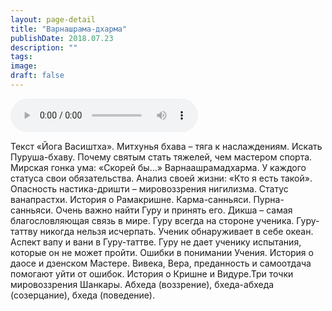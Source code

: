 ```yaml
---
layout: page-detail
title: "Варнашрама-дхарма"
publishDate: 2018.07.23
description: ""
tags:
image:
draft: false
---
```


<audio title="2018.07.23 - Варнашрама-дхарма.mp3" src="/upload/iblock/c20/c207e05741b87205cafabf6117840f53.mp3" controls=""></audio>

 Текст «Йога Васиштха». Митхунья бхава – тяга к наслаждениям. Искать Пуруша-бхаву. Почему святым стать тяжелей, чем мастером спорта. Мирская гонка ума: «Скорей бы…» Варнаашрамадхарма. У каждого статуса свои обязательства. Анализ своей жизни: «Кто я есть такой». Опасность настика-дришти – мировоззрения нигилизма. Статус ванапрастхи. История о Рамакришне. Карма-санньяси. Пурна-санньяси. Очень важно найти Гуру и принять его. Дикша – самая благословляющая связь в мире. Гуру всегда на стороне ученика. Гуру-таттву никогда нельзя исчерпать. Ученик обнаруживает в себе океан. Аспект вапу и вани в Гуру-таттве. Гуру не дает ученику испытания, которые он не может пройти. Ошибки в понимании Учения. История о даосе и дзенском Мастере. Вивека, Вера, преданность и самоотдача помогают уйти от ошибок. История о Кришне и Видуре.Три точки мировоззрения Шанкары. Абхеда (воззрение), бхеда-абхеда (созерцание), бхеда (поведение). 

  
